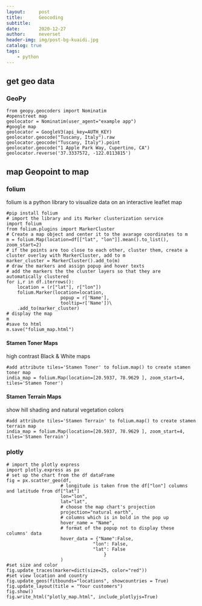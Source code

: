 ```yaml
---
layout:     post
title:      Geocoding
subtitle:   
date:       2020-12-27
author:     neverset
header-img: img/post-bg-kuaidi.jpg
catalog: true
tags:
    - python
---
```


## get geo data
### GeoPy

    from geopy.geocoders import Nominatim
    #openstreet map
    geolocator = Nominatim(user_agent="example app")
    #google map
    geolocator = GoogleV3(api_key=AUTH_KEY)
    geolocator.geocode("Tuscany, Italy").raw
    geolocator.geocode("Tuscany, Italy").point
    geolocator.geocode("1 Apple Park Way, Cupertino, CA")
    geolocator.reverse('37.3337572, -122.0113815')

## map Geopoint to map
### folium
folium is a python library to visualize data on an interactive leaflet map

    #pip install folium
    # import the library and its Marker clusterization service
    import folium
    from folium.plugins import MarkerCluster
    # Create a map object and center it to the avarage coordinates to m
    m = folium.Map(location=df[["lat", "lon"]].mean().to_list(), zoom_start=2)
    # if the points are too close to each other, cluster them, create a cluster overlay with MarkerCluster, add to m
    marker_cluster = MarkerCluster().add_to(m)
    # draw the markers and assign popup and hover texts
    # add the markers the the cluster layers so that they are automatically clustered
    for i,r in df.iterrows():
        location = (r["lat"], r["lon"])
        folium.Marker(location=location,
                        popup = r['Name'],
                        tooltip=r['Name'])\
        .add_to(marker_cluster)
    # display the map
    m
    #save to html
    m.save("folium_map.html")

#### Stamen Toner Maps
high contrast Black & White maps

    #add attribute tiles='Stamen Toner' to folium.map() to create stamen toner map
    india_map = folium.Map(location=[20.5937, 78.9629 ], zoom_start=4,              tiles='Stamen Toner')

#### Stamen Terrain Maps
show hill shading and natural vegetation colors

    #add attribute tiles='Stamen Terrain' to folium.map() to create stamen terrain map
    india_map = folium.Map(location=[20.5937, 78.9629 ], zoom_start=4, tiles='Stamen Terrain')



### plotly

    # import the plotly express
    import plotly.express as px
    # set up the chart from the df dataFrame
    fig = px.scatter_geo(df, 
                        # longitude is taken from the df["lon"] columns and latitude from df["lat"]
                        lon="lon", 
                        lat="lat", 
                        # choose the map chart's projection
                        projection="natural earth",
                        # columns which is in bold in the pop up
                        hover_name = "Name",
                        # format of the popup not to display these columns' data
                        hover_data = {"Name":False,
                                    "lon": False,
                                    "lat": False
                                        }
                        )
    #set size and color
    fig.update_traces(marker=dict(size=25, color="red"))
    #set view location and country
    fig.update_geos(fitbounds="locations", showcountries = True)
    fig.update_layout(title = "Your customers")
    fig.show()
    fig.write_html("plotly_map.html", include_plotlyjs=True)